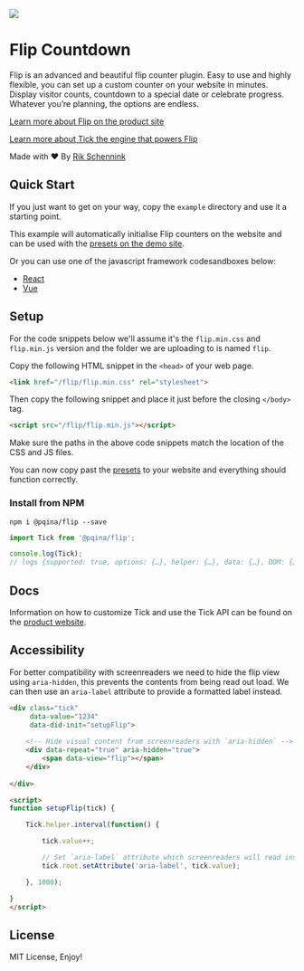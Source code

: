 ![](./flip.gif)

# Flip Countdown

Flip is an advanced and beautiful flip counter plugin. Easy to use and highly flexible, you can set up a custom counter on your website in minutes. Display visitor counts, countdown to a special date or celebrate progress. Whatever you’re planning, the options are endless.

[Learn more about Flip on the product site](https://pqina.nl/flip/)

[Learn more about Tick the engine that powers Flip](https://github.com/pqina/tick/)

Made with ❤ By [Rik Schennink](https://twitter.com/rikschennink/)


## Quick Start

If you just want to get on your way, copy the `example` directory and use it a starting point.

This example will automatically initialise Flip counters on the website and can be used with the [presets on the demo site](https://pqina.nl/flip/#presets).

Or you can use one of the javascript framework codesandboxes below:
- [React](https://codesandbox.io/s/react-flip-demo-txoux)
- [Vue](https://codesandbox.io/s/vue-flip-demo-xhtfk)


## Setup

For the code snippets below we'll assume it's the `flip.min.css` and `flip.min.js` version and the folder we are uploading to is named `flip`.

Copy the following HTML snippet in the `<head>` of your web page.

```html
<link href="/flip/flip.min.css" rel="stylesheet">
```

Then copy the following snippet and place it just before the closing `</body>` tag.

```html
<script src="/flip/flip.min.js"></script>
```

Make sure the paths in the above code snippets match the location of the CSS and JS files.

You can now copy past the [presets](https://pqina.nl/flip/#presets) to your website and everything should function correctly.

### Install from NPM

```
npm i @pqina/flip --save
```

```js
import Tick from '@pqina/flip';

console.log(Tick);
// logs {supported: true, options: {…}, helper: {…}, data: {…}, DOM: {…}, …}
```


## Docs

Information on how to customize Tick and use the Tick API can be found on the [product website](https://pqina.nl/tick/).


## Accessibility

For better compatibility with screenreaders we need to hide the flip view using `aria-hidden`, this prevents the contents from being read out load. We can then use an `aria-label` attribute to provide a formatted label instead.

```html
<div class="tick"
     data-value="1234"
     data-did-init="setupFlip">
  
    <!-- Hide visual content from screenreaders with `aria-hidden` -->
    <div data-repeat="true" aria-hidden="true">
        <span data-view="flip"></span>
    </div>
  
</div>

<script>
function setupFlip(tick) {

    Tick.helper.interval(function() {

        tick.value++;

        // Set `aria-label` attribute which screenreaders will read instead of HTML content
        tick.root.setAttribute('aria-label', tick.value);

    }, 1000);

}
</script>
```

## License

MIT License, Enjoy!
